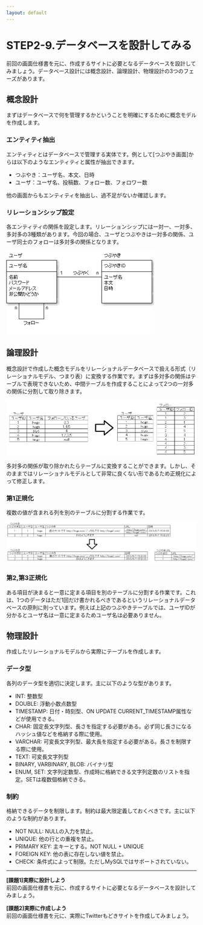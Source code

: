 ```yaml
---
layout: default
---
```

# STEP2-9.データベースを設計してみる

前回の画面仕様書を元に、作成するサイトに必要となるデータベースを設計してみましょう。データベース設計には概念設計、論理設計、物理設計の3つのフェーズがあります。

## 概念設計
まずはデータベースで何を管理するかということを明確にするために概念モデルを作成します。

### エンティティ抽出
エンティティとはデータベースで管理する実体です。例として[つぶやき画面]からは以下のようなエンティティと属性が抽出できます。

* つぶやき：ユーザ名、本文、日時
* ユーザ：ユーザ名、投稿数、フォロー数、フォロワー数

他の画面からもエンティティを抽出し、過不足がないか確認します。

### リレーションシップ設定
各エンティティの関係を設定します。リレーションシップには一対一、一対多、多対多の3種類があります。今回の場合、ユーザとつぶやきは一対多の関係、ユーザ同士のフォローは多対多の関係となります。

![](../images/2_9_1.png)

## 論理設計
概念設計で作成した概念モデルをリレーショナルデータベースで扱える形式（リレーショナルモデル、つまり表）に変換する作業です。まずは多対多の関係はテーブルで表現できないため、中間テーブルを作成することによって2つの一対多の関係に分割して取り除きます。

![](../images/2_9_2.png)

多対多の関係が取り除かれたらテーブルに変換することができます。しかし、そのままではリレーショナルモデルとして非常に良くない形であるため正規化によって修正します。

### 第1正規化
複数の値が含まれる列を別のテーブルに分割する作業です。

![](../images/2_9_3.png)

### 第2,第3正規化
ある項目が決まると一意に定まる項目を別のテーブルに分割する作業です。これは、1つのデータはただ1回だけ書かれるべきであるというリレーショナルデータベースの原則に則っています。例えば上記のつぶやきテーブルでは、ユーザIDが分かるとユーザ名は一意に定まるためユーザ名は必要ありません。

## 物理設計
作成したリレーショナルモデルから実際にテーブルを作成します。

### データ型
各列のデータ型を適切に決定します。主に以下のような型があります。

* INT: 整数型
* DOUBLE: 浮動小数点数型
* TIMESTAMP: 日付・時刻型、ON UPDATE CURRENT_TIMESTAMP属性などが使用できる。
* CHAR: 固定長文字列型、長さを指定する必要がある。必ず同じ長さになるハッシュ値などを格納する際に使用。
* VARCHAR: 可変長文字列型、最大長を指定する必要がある。長さを制限する際に使用。
* TEXT: 可変長文字列型
* BINARY, VARBINARY, BLOB: バイナリ型
* ENUM, SET: 文字列定数型、作成時に格納できる文字列定数のリストを指定。SETは複数個格納できる。

### 制約
格納できるデータを制限します。制約は最大限定義しておくべきです。主に以下のような制約があります。

* NOT NULL: NULLの入力を禁止。
* UNIQUE: 他の行との重複を禁止。
* PRIMARY KEY: 主キーとする。NOT NULL + UNIQUE
* FOREIGN KEY: 他の表に存在しない値を禁止。
* CHECK: 条件式によって制限。ただしMySQLではサポートされていない。

***

**[課題1]実際に設計しよう**  
前回の画面仕様書を元に、作成するサイトに必要となるデータベースを設計してみましょう。

**[課題2]実際に作成しよう**  
前回の画面仕様書を元に、実際にTwitterもどきサイトを作成してみましょう。